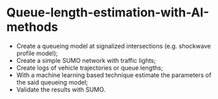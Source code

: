 # Queue-length-estimation-with-AI-methods
- Create a queueing model at signalized intersections (e.g. shockwave profile model); 
- Create a simple SUMO network with traffic lights;
- Create logs of vehicle trajectories or queue lengths;
- With a machine learning based technique estimate the parameters of the said queueing model;
- Validate the results with SUMO.
